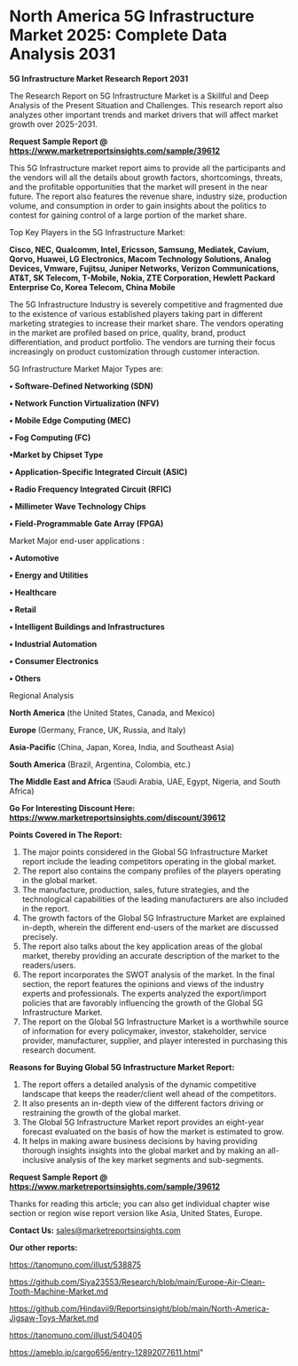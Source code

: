 # North America 5G Infrastructure Market 2025: Complete Data Analysis 2031

<strong>5G Infrastructure Market Research Report 2031</strong>

The Research Report on 5G Infrastructure Market is a Skillful and Deep Analysis of the Present Situation and Challenges. This research report also analyzes other important trends and market drivers that will affect market growth over 2025-2031.

<strong>Request Sample Report @ <a href=https://www.marketreportsinsights.com/sample/39612>https://www.marketreportsinsights.com/sample/39612</a></strong>

This 5G Infrastructure market report aims to provide all the participants and the vendors will all the details about growth factors, shortcomings, threats, and the profitable opportunities that the market will present in the near future. The report also features the revenue share, industry size, production volume, and consumption in order to gain insights about the politics to contest for gaining control of a large portion of the market share.

Top Key Players in the 5G Infrastructure Market:

<strong>Cisco, NEC, Qualcomm, Intel, Ericsson, Samsung, Mediatek, Cavium, Qorvo, Huawei, LG Electronics, Macom Technology Solutions, Analog Devices, Vmware, Fujitsu, Juniper Networks, Verizon Communications, AT&T, SK Telecom, T-Mobile, Nokia, ZTE Corporation, Hewlett Packard Enterprise Co, Korea Telecom, China Mobile</strong>

The 5G Infrastructure Industry is severely competitive and fragmented due to the existence of various established players taking part in different marketing strategies to increase their market share. The vendors operating in the market are profiled based on price, quality, brand, product differentiation, and product portfolio. The vendors are turning their focus increasingly on product customization through customer interaction.

5G Infrastructure Market Major Types are:

<strong>•  Software-Defined Networking (SDN)

•  Network Function Virtualization (NFV)

•  Mobile Edge Computing (MEC)

•  Fog Computing (FC)

•Market by Chipset Type

•  Application-Specific Integrated Circuit (ASIC)

•  Radio Frequency Integrated Circuit (RFIC)

•  Millimeter Wave Technology Chips

•  Field-Programmable Gate Array (FPGA)</strong>

Market Major end-user applications :

<strong>•  Automotive

•  Energy and Utilities

•  Healthcare

•  Retail

•  Intelligent Buildings and Infrastructures

•  Industrial Automation

•  Consumer Electronics

•  Others</strong>

Regional Analysis

</u><strong><b>North America</b></strong> (the United States, Canada, and Mexico)

<strong><b>Europe </b></strong>(Germany, France, UK, Russia, and Italy)

<strong><b>Asia-Pacific</b></strong> (China, Japan, Korea, India, and Southeast Asia)

<strong><b>South America</b></strong> (Brazil, Argentina, Colombia, etc.)

<strong><b>The Middle East and Africa</b></strong> (Saudi Arabia, UAE, Egypt, Nigeria, and South Africa)

<strong>Go For Interesting Discount Here: <a href=https://www.marketreportsinsights.com/discount/39612>https://www.marketreportsinsights.com/discount/39612</a></strong>

<strong>Points Covered in The Report:</strong>
<ol>
  <li>The major points considered in the Global 5G Infrastructure Market report include the leading competitors operating in the global market.</li>
  <li>The report also contains the company profiles of the players operating in the global market.</li>
  <li>The manufacture, production, sales, future strategies, and the technological capabilities of the leading manufacturers are also included in the report.</li>
  <li>The growth factors of the Global 5G Infrastructure Market are explained in-depth, wherein the different end-users of the market are discussed precisely.</li>
  <li>The report also talks about the key application areas of the global market, thereby providing an accurate description of the market to the readers/users.</li>
  <li>The report incorporates the SWOT analysis of the market. In the final section, the report features the opinions and views of the industry experts and professionals. The experts analyzed the export/import policies that are favorably influencing the growth of the Global 5G Infrastructure Market.</li>
  <li>The report on the Global 5G Infrastructure Market is a worthwhile source of information for every policymaker, investor, stakeholder, service provider, manufacturer, supplier, and player interested in purchasing this research document.</li>
</ol>
<strong>Reasons for Buying Global 5G Infrastructure Market Report:</strong>

<ol>
  <li>The report offers a detailed analysis of the dynamic competitive landscape that keeps the reader/client well ahead of the competitors.</li>
  <li>It also presents an in-depth view of the different factors driving or restraining the growth of the global market.</li>
  <li>The Global 5G Infrastructure Market report provides an eight-year forecast evaluated on the basis of how the market is estimated to grow.</li>
  <li>It helps in making aware business decisions by having providing thorough insights insights into the global market and by making an all-inclusive analysis of the key market segments and sub-segments.</li>
</ol>
<strong>Request Sample Report @ <a href=https://www.marketreportsinsights.com/sample/39612>https://www.marketreportsinsights.com/sample/39612</a></strong>


Thanks for reading this article; you can also get individual chapter wise section or region wise report version like Asia, United States, Europe.

<strong>Contact Us:</strong>
sales@marketreportsinsights.com

<strong>Our other reports:</strong>

<a href=https://tanomuno.com/illust/538875>https://tanomuno.com/illust/538875</a>

<a href=https://github.com/Siya23553/Research/blob/main/Europe-Air-Clean-Tooth-Machine-Market.md>https://github.com/Siya23553/Research/blob/main/Europe-Air-Clean-Tooth-Machine-Market.md</a>

<a href=https://github.com/Hindavii9/Reportsinsight/blob/main/North-America-Jigsaw-Toys-Market.md>https://github.com/Hindavii9/Reportsinsight/blob/main/North-America-Jigsaw-Toys-Market.md</a>

<a href=https://tanomuno.com/illust/540405>https://tanomuno.com/illust/540405</a>

<a href=https://ameblo.jp/cargo656/entry-12892077611.html>https://ameblo.jp/cargo656/entry-12892077611.html</a>"
